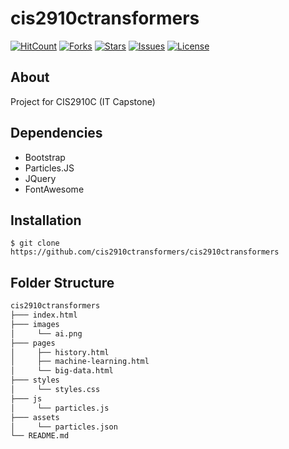 # cis2910ctransformers
[![HitCount](http://hits.dwyl.io/cis2910ctransformers/cis2910ctransformers.svg)](http://hits.dwyl.io/cis2910ctransformers/cis2910ctransformers)
[![Forks](https://img.shields.io/github/forks/cis2910ctransformers/cis2910ctransformers?style=flat-square)](#)
[![Stars](https://img.shields.io/github/stars/cis2910ctransformers/cis2910ctransformers?style=flat-square)](#)
[![Issues](https://img.shields.io/github/issues/cis2910ctransformers/cis2910ctransformers?style=flat-square)](#)
[![License](https://img.shields.io/github/license/cis2910ctransformers/cis2910ctransformers?style=flat-square)](#)

## About

Project for CIS2910C (IT Capstone)

## Dependencies

- Bootstrap
- Particles.JS
- JQuery
- FontAwesome

## Installation

`$ git clone https://github.com/cis2910ctransformers/cis2910ctransformers`

## Folder Structure

```MARKDOWN
cis2910ctransformers
├─── index.html
├─── images
│     └── ai.png
├─── pages
│     ├── history.html
│     ├── machine-learning.html
│     └── big-data.html
├─── styles
│     └── styles.css
├─── js
│     └── particles.js
├─── assets
│     └── particles.json
└── README.md

```
